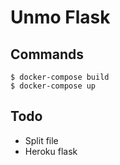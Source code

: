 # Unmo Flask

## Commands
```
$ docker-compose build
$ docker-compose up
```

## Todo
- Split file
- Heroku flask
